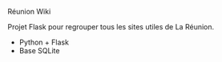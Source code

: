 Réunion Wiki

Projet Flask pour regrouper tous les sites utiles de La Réunion.

- Python + Flask
- Base SQLite
